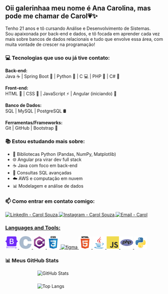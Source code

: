 ## Oii galerinhaa meu nome é Ana Carolina, mas pode me chamar de Carol💗✨  
Tenho 21 anos e tô cursando Análise e Desenvolvimento de Sistemas.  
Sou apaixonada por back-end e dados, e tô focada em aprender cada vez mais sobre bancos de dados relacionais e tudo que envolve essa área, com muita vontade de crescer na programação!


### 💻 Tecnologias que uso ou já tive contato:

**Back-end:**  
Java ☕ | Spring Boot 🌱 | Python 🐍 | C 💻 | PHP 🐘 | C# 🔧  

**Front-end:**  
HTML 💖 | CSS 🎀 | JavaScript ⚡ | Angular (iniciando) 🚀  

**Banco de Dados:**  
SQL | MySQL | PostgreSQL 🛢️  

**Ferramentas/Frameworks:**  
Git | GitHub | Bootstrap 🌸


### 📚 Estou estudando mais sobre:

- 🐼 Bibliotecas Python (Pandas, NumPy, Matplotlib)  
- 🌐 Angular pra virar dev full stack  
- ☕ Java com foco em back-end  
- 🧠 Consultas SQL avançadas  
- ☁️ AWS e computação em nuvem  
- 📊 Modelagem e análise de dados  


<h3 align="left">📫 Como entrar em contato comigo:</h3>

<p align="left">
  <!-- LinkedIn -->
  <a href="https://www.linkedin.com/in/cmanasouza" target="_blank">
    <img align="center" src="https://raw.githubusercontent.com/rahuldkjain/github-profile-readme-generator/master/src/images/icons/Social/linked-in-alt.svg" alt="LinkedIn - Carol Souza" height="30" width="40" />
  </a>

  <!-- Instagram -->
  <a href="https://www.instagram.com/_iamsouuza/" target="_blank">
    <img align="center" src="https://raw.githubusercontent.com/rahuldkjain/github-profile-readme-generator/master/src/images/icons/Social/instagram.svg" alt="Instagram - Carol Souza" height="30" width="40" />
  </a>

  <!-- E-mail -->
  <!-- Email com ícone funcional -->
  <a href="mailto:carol22022004@gmail.com" target="_blank">
    <img align="center" src="https://cdn-icons-png.flaticon.com/512/732/732200.png" alt="Email - Carol" height="30" width="40" />
</p>

<h3 align="left">Languages and Tools:</h3>
<p align="left"> <a href="https://getbootstrap.com" target="_blank" rel="noreferrer"> <img src="https://raw.githubusercontent.com/devicons/devicon/master/icons/bootstrap/bootstrap-plain-wordmark.svg" alt="bootstrap" width="40" height="40"/> </a> <a href="https://www.cprogramming.com/" target="_blank" rel="noreferrer"> <img src="https://raw.githubusercontent.com/devicons/devicon/master/icons/c/c-original.svg" alt="c" width="40" height="40"/> </a> <a href="https://www.w3schools.com/cs/" target="_blank" rel="noreferrer"> <img src="https://raw.githubusercontent.com/devicons/devicon/master/icons/csharp/csharp-original.svg" alt="csharp" width="40" height="40"/> </a> <a href="https://www.w3schools.com/css/" target="_blank" rel="noreferrer"> <img src="https://raw.githubusercontent.com/devicons/devicon/master/icons/css3/css3-original-wordmark.svg" alt="css3" width="40" height="40"/> </a> <a href="https://www.figma.com/" target="_blank" rel="noreferrer"> <img src="https://www.vectorlogo.zone/logos/figma/figma-icon.svg" alt="figma" width="40" height="40"/> </a> <a href="https://www.w3.org/html/" target="_blank" rel="noreferrer"> <img src="https://raw.githubusercontent.com/devicons/devicon/master/icons/html5/html5-original-wordmark.svg" alt="html5" width="40" height="40"/> </a> <a href="https://www.java.com" target="_blank" rel="noreferrer"> <img src="https://raw.githubusercontent.com/devicons/devicon/master/icons/java/java-original.svg" alt="java" width="40" height="40"/> </a> <a href="https://developer.mozilla.org/en-US/docs/Web/JavaScript" target="_blank" rel="noreferrer"> <img src="https://raw.githubusercontent.com/devicons/devicon/master/icons/javascript/javascript-original.svg" alt="javascript" width="40" height="40"/> </a> <a href="https://www.php.net" target="_blank" rel="noreferrer"> <img src="https://raw.githubusercontent.com/devicons/devicon/master/icons/php/php-original.svg" alt="php" width="40" height="40"/> </a> <a href="https://www.python.org" target="_blank" rel="noreferrer"> <img src="https://raw.githubusercontent.com/devicons/devicon/master/icons/python/python-original.svg" alt="python" width="40" height="40"/> </a> </p>

### 📊 Meus GitHub Stats

<div style="display: flex; justify-content: center; gap: 10px; flex-wrap: wrap;">
  <img 
    src="https://github-readme-stats.vercel.app/api?username=souzaacarol&show_icons=true&theme=radical&locale=pt-br&custom_title=GitHub%20Stats%20da%20Carol" 
    alt="GitHub Stats" 
    style="width: 45%; min-width: 300px;"
  />

  <img 
    src="https://github-readme-stats.vercel.app/api/top-langs/?username=souzaacarol&layout=compact&theme=radical&locale=pt-br&custom_title=Linguagens%20Mais%20Usadas" 
    alt="Top Langs" 
    style="width: 45%; min-width: 300px;"
  />
</div>
